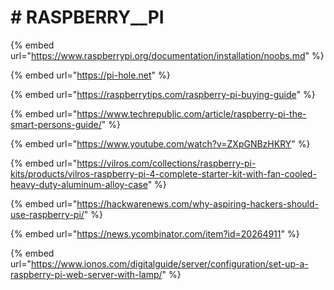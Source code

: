 # \# RASPBERRY\_\_PI

{% embed url="https://www.raspberrypi.org/documentation/installation/noobs.md" %}

{% embed url="https://pi-hole.net" %}

{% embed url="https://raspberrytips.com/raspberry-pi-buying-guide" %}

{% embed url="https://www.techrepublic.com/article/raspberry-pi-the-smart-persons-guide/" %}

{% embed url="https://www.youtube.com/watch?v=ZXpGNBzHKRY" %}

{% embed url="https://vilros.com/collections/raspberry-pi-kits/products/vilros-raspberry-pi-4-complete-starter-kit-with-fan-cooled-heavy-duty-aluminum-alloy-case" %}

{% embed url="https://hackwarenews.com/why-aspiring-hackers-should-use-raspberry-pi/" %}

{% embed url="https://news.ycombinator.com/item?id=20264911" %}

{% embed url="https://www.ionos.com/digitalguide/server/configuration/set-up-a-raspberry-pi-web-server-with-lamp/" %}

